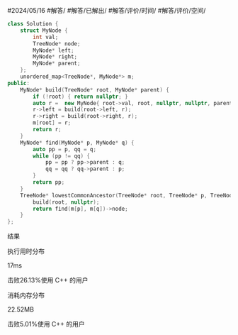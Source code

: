#2024/05/16 #解答/ #解答/已解出/ #解答/评价/时间/ #解答/评价/空间/ 

``` cpp
class Solution {
	struct MyNode {
		int val;
		TreeNode* node;
		MyNode* left;
		MyNode* right;
		MyNode* parent;
	};
	unordered_map<TreeNode*, MyNode*> m;
public:
	MyNode* build(TreeNode* root, MyNode* parent) {
		if (!root) { return nullptr; }
		auto r =  new MyNode{ root->val, root, nullptr, nullptr, parent };
		r->left = build(root->left, r);
		r->right = build(root->right, r);
		m[root] = r;
		return r;
	}
	MyNode* find(MyNode* p, MyNode* q) {
		auto pp = p, qq = q;
		while (pp != qq) {
			pp = pp ? pp->parent : q;
			qq = qq ? qq->parent : p;
		}
		return pp;
	}
	TreeNode* lowestCommonAncestor(TreeNode* root, TreeNode* p, TreeNode* q) {
		build(root, nullptr);
		return find(m[p], m[q])->node;
	}
};
```

结果


执行用时分布

17ms

击败26.13%使用 C++ 的用户

消耗内存分布

22.52MB

击败5.01%使用 C++ 的用户